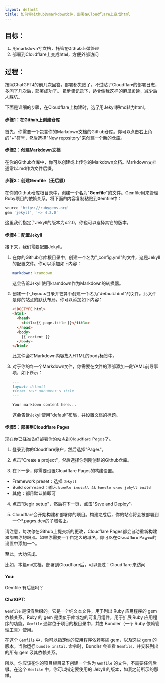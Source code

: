 ```yaml
---
layout: default
title: 如何将Github的markdown文件，部署在Cloudflare上变成html
---
```


## 目标：
1. 用markdown写文档，托管在Github上做管理
2. 部署到Cloudflare上变成html，方便外部访问

## 过程：
按照ChatGPT4的前几次回答，部署都失败了。不过贴了Cloudflare的部署日志，多问了几次后，部署成功了。
把步骤记录下，适合像我这样的麻瓜阅读，减少后人踩坑。

下面是详细的步骤，在Cloudflare上构建时，选了用Jekyll把md转为html。

#### 步骤1：在Github上创建仓库

首先，你需要一个包含你的Markdown文档的Github仓库。你可以点击右上角的"+"符号，然后选择"New repository"来创建一个新的仓库。

#### 步骤2：创建Markdown文档

在你的Github仓库中，你可以创建或上传你的Markdown文档。Markdown文档通常以.md作为文件后缀。

#### 步骤3：创建Gemfile（无后缀）

在你的Github仓库根目录中，创建一个名为"**Gemfile**"的文件。Gemfile用来管理Ruby项目的依赖关系。将下面的内容复制粘贴到Gemfile中：

```ruby
source 'https://rubygems.org'
gem 'jekyll', '~> 4.2.0'
```

这里我们指定了Jekyll的版本为4.2.0，你也可以选择其它的版本。

#### 步骤4：配置Jekyll

接下来，我们需要配置Jekyll。

1. 在你的Github仓库根目录中，创建一个名为"\_config.yml"的文件，这是Jekyll的配置文件。你可以添加如下内容：

   ```yaml
   markdown: kramdown
   ```

   这会告诉Jekyll使用kramdown作为Markdown的转换器。

2. 创建一个\_layouts目录并在其中创建一个名为"default.html"的文件。此文件是你的站点的默认布局。你可以添加如下内容：

   ```html
   <!DOCTYPE html>
   <html>
     <head>
       <title>{{ page.title }}</title>
     </head>
     <body>
       {{ content }}
     </body>
   </html>
   ```

   此文件会将Markdown内容放入HTML的body标签中。

3. 对于你的每一个Markdown文件，你需要在文件的顶部添加一段YAML前导事项，如下所示：

   ```markdown
   ---
   layout: default
   title: Your Document's Title
   ---

   Your markdown content here...
   ```

   这会告诉Jekyll使用"default"布局，并设置文档的标题。

#### 步骤5：部署到Cloudflare Pages

现在你已经准备好部署你的站点到Cloudflare Pages了。

1. 登录到你的Cloudflare账户，然后选择"Pages"。

2. 点击"Create a project"，然后选择你刚刚创建的Github仓库。

3. 在下一步，你需要设置Cloudflare Pages的构建设置。
- Framework preset：选择 `Jekyll`
- Build command：输入 `bundle install && bundle exec jekyll build`
- 其他：都用默认值即可

4. 点击"Begin setup"，然后在下一页，点击"Save and Deploy"。

5. Cloudflare会开始构建和部署你的项目。构建完成后，你的站点将会被部署到一个*.pages.dev的子域名上。

请注意，每次你在Github上提交新的更改，Cloudflare Pages都会自动重新构建和部署你的站点。如果你需要一个自定义的域名，你可以在Cloudflare Pages的设置中添加一个。

至此，大功告成。

比如，本篇md文档，部署到Cloudflare后，可以通过：Cloudflare 来访问

#### You:
Gemfile 有后缀吗？

#### ChatGPT:
`Gemfile` 是没有后缀的。它是一个纯文本文件，用于列出 Ruby 应用程序的 gem 依赖关系。Ruby 的 gem 是类似于库或包的可复用组件，用于扩展 Ruby 应用程序的功能。`Gemfile` 通常位于项目的根目录中，并由 Bundler（一个 Ruby 依赖管理工具）使用。

在这个 `Gemfile` 中，你可以指定你的应用程序依赖哪些 gem，以及这些 gem 的版本。当你运行 `bundle install` 命令时，Bundler 会查看 `Gemfile`，并安装列出的所有 gem 及其依赖关系。

所以，你应该在你的项目根目录下创建一个名为 `Gemfile` 的文件，不需要任何后缀。在这个 `Gemfile` 中，你可以指定要使用的 Jekyll 的版本，如我之前所示的那样。
